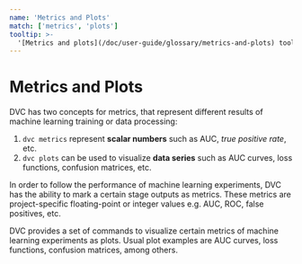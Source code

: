 ```yaml
---
name: 'Metrics and Plots'
match: ['metrics', 'plots']
tooltip: >-
  '[Metrics and plots](/doc/user-guide/glossary/metrics-and-plots) tooltip...'
---
```


# Metrics and Plots

<!-- _from plots and metrics intros_ -->

DVC has two concepts for metrics, that represent different results of machine
learning training or data processing:

1. `dvc metrics` represent **scalar numbers** such as AUC, _true positive rate_,
   etc.
2. `dvc plots` can be used to visualize **data series** such as AUC curves, loss
   functions, confusion matrices, etc.

<!-- _from `dvc metrics`_ -->

In order to follow the performance of machine learning experiments, DVC has the
ability to mark a certain stage <abbr>outputs</abbr> as metrics. These metrics
are project-specific floating-point or integer values e.g. AUC, ROC, false
positives, etc.

<!-- _from `dvc plots` description_ -->

DVC provides a set of commands to visualize certain metrics of machine learning
experiments as plots. Usual plot examples are AUC curves, loss functions,
confusion matrices, among others.

<!-- _probably should mention diff..._ -->
